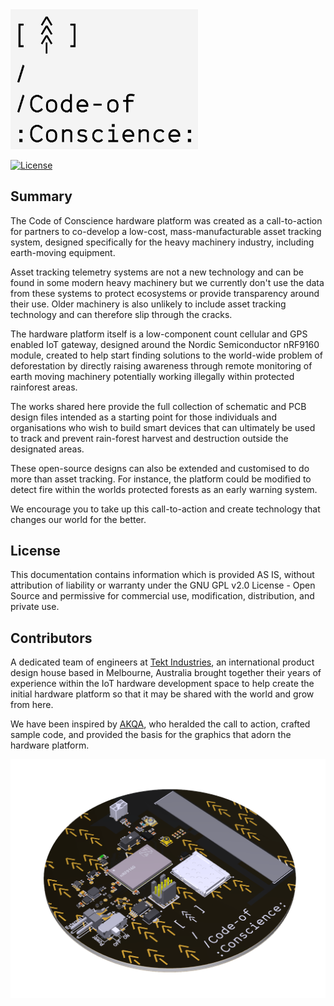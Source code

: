 <img src="/IMG/Code-of-Conscience%20Logo.png" alt="Tekt Industries" width ="300"/>


[![License](https://poser.pugx.org/automattic/jetpack/license.svg)](https://www.gnu.org/licenses/gpl-2.0.html)

## Summary

The Code of Conscience hardware platform was created as a call-to-action for partners to co-develop a low-cost, mass-manufacturable asset tracking system, designed specifically for the heavy machinery industry, including earth-moving equipment. 

Asset tracking telemetry systems are not a new technology and can be found in some modern heavy machinery but we currently don't use the data from these systems to protect ecosystems or provide transparency around their use. Older machinery is also unlikely to include asset tracking technology and can therefore slip through the cracks.  

The hardware platform itself is a low-component count cellular and GPS enabled IoT gateway, designed around the Nordic Semiconductor nRF9160 module, created to help start finding solutions to the world-wide problem of deforestation by directly raising awareness through remote monitoring of earth moving machinery potentially working illegally within protected rainforest areas.

The works shared here provide the full collection of schematic and PCB design files intended as a starting point for those individuals and organisations who wish to build smart devices that can ultimately be used to track and prevent rain-forest harvest and destruction outside the designated areas. 

These open-source designs can also be extended and customised to do more than asset tracking. For instance, the platform could be modified to detect fire within the worlds protected forests as an early warning system.

We encourage you to take up this call-to-action and create technology that changes our world for the better. 

## License

This documentation contains information which is provided AS IS, without attribution of liability or warranty under the GNU GPL v2.0 License - Open Source and permissive for commercial use, modification, distribution, and private use.

## Contributors


A dedicated team of engineers at [Tekt Industries](https://www.tektindustries.com), an international product design house based in  Melbourne, Australia brought together their years of experience within the IoT hardware development space to help create the initial hardware platform so that it may be shared with the world and grow from here.

We have been inspired by [AKQA](https://www.akqa.com), who heralded the call to action, crafted sample code, and provided the basis for the graphics that adorn the hardware platform.

![PCB]

[PCB]: https://github.com/Tekt-Industries/CodeOfConscience/blob/master/IMG/CoC%20Front%20Render.PNG "Tekt Industries"
